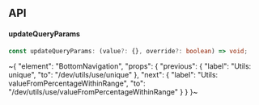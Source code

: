 

## API

#### updateQueryParams

```ts
const updateQueryParams: (value?: {}, override?: boolean) => void;
```


~{
  "element": "BottomNavigation",
  "props": {
    "previous": {
      "label": "Utils: unique",
      "to": "/dev/utils/use/unique"
    },
    "next": {
      "label": "Utils: valueFromPercentageWithinRange",
      "to": "/dev/utils/use/valueFromPercentageWithinRange"
    }
  }
}~